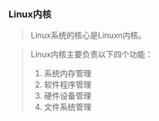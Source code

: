 ### Linux内核

> Linux系统的核心是Linuxn内核。

> Linux内核主要负责以下四个功能：
>
> 1. 系统内存管理
> 2. 软件程序管理
> 3. 硬件设备管理
> 4. 文件系统管理
